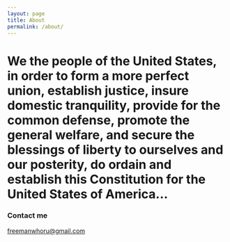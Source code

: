 ```yaml
---
layout: page
title: About
permalink: /about/
---
```


# We the people of the United States, in order to form a more perfect union, establish justice, insure domestic tranquility, provide for the common defense, promote the general welfare, and secure the blessings of liberty to ourselves and our posterity, do ordain and establish this Constitution for the United States of America...

### Contact me

[freemanwhoru@gmail.com](mailto:email@domain.com)

